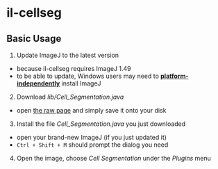 # il-cellseg

## Basic Usage

1. Update ImageJ to the latest version
  - because il-cellseg requires ImageJ 1.49
  - to be able to update, Windows users may need to [**platform-independently**](http://rsb.info.nih.gov/ij/download.html) install ImageJ
2. Download *lib/Cell_Segmentation.java*
  - open [the raw page](https://raw.githubusercontent.com/aidistan/ij-cellseg/master/lib/Cell_Segmentation.java) and simply save it onto your disk
3. Install the file *Cell_Segmentation.java* you just downloaded
  - open your brand-new ImageJ (if you just updated it)
  - `Ctrl + Shift + M` should prompt the dialog you need
4. Open the image, choose *Cell Segmentation* under the *Plugins* menu
